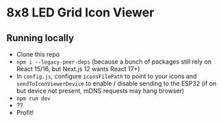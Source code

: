 # 8x8 LED Grid Icon Viewer

## Running locally

* Clone this repo
* `npm i --legacy-peer-deps` (because a bunch of packages still rely on React 15/16, but Next.js 12 wants React 17+)
* In `config.js`, configure `iconsFilePath`  to point to your icons and `sendToIconViewerDevice` to enable / disable sending to the ESP32 (if on but device not present, mDNS requests may hang browser)
* `npm run dev`
* ??
* Profit!
